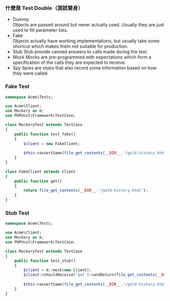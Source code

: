 ### 什麼是 Test Double（測試替身）

- Dummy  
    Objects are passed around but never actually used. Usually they are just used to fill parameter lists.
- Fake  
    Objects actually have working implementations, but usually take some shortcut which makes them not suitable for production.
- Stub
    Stub provide canned answers to calls made during the test.
- Mock
    Mocks are pre-programmed with expectations which form a specification of the calls they are expected to receive.
- Spy
    Spies are stubs that also record some information based on how they were called.


### Fake Test

```php
namespace Acme\Tests;

use Acme\Client;
use Mockery as m;
use PHPUnit\Framework\TestCase;

class MockeryTest extends TestCase
{
    public function test_fake() 
    {
        $client = new FakeClient;
 
        $this->assertSame(file_get_contents(__DIR__.'/gold-history.html'), $client->get());
    }
} 

class FakeClient extends Client 
{
    public function get() 
    {
        return file_get_contents(__DIR__.'/gold-history.html');
    }
}
```

### Stub Test

```php
namespace Acme\Tests;

use Acme\Client;
use Mockery as m;
use PHPUnit\Framework\TestCase;

class MockeryTest extends TestCase
{
    public function test_stub() 
    {
        $client = m::mock(new Client);
        $client->shouldReceive('get')->andReturn(file_get_contents(__DIR__.'/gold-history.html'));
 
        $this->assertSame(file_get_contents(__DIR__.'/gold-history.html'), $client->get());
    }
} 
```